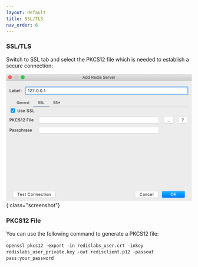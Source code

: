 ```yaml
---
layout: default
title: SSL/TLS
nav_order: 6
---
```


### SSL/TLS
Switch to SSL tab and select the PKCS12 file which is needed to establish a secure connection: 

![ssl tab](/assets/images/ssl/ssl-tab.png){:class="screenshot"}

### PKCS12 File
You can use the following command to generate a PKCS12 file:

```openssl pkcs12 -export -in redislabs_user.crt -inkey redislabs_user_private.key -out redisclient.p12 -passout pass:your_password```